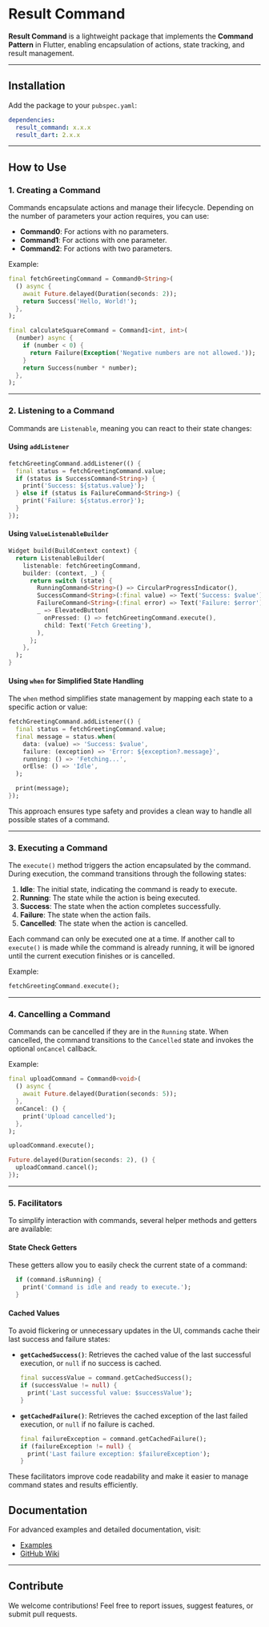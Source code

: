 # Result Command

**Result Command** is a lightweight package that implements the **Command Pattern** in Flutter, enabling encapsulation of actions, state tracking, and result management.

---

## Installation

Add the package to your `pubspec.yaml`:
```yaml
dependencies:
  result_command: x.x.x
  result_dart: 2.x.x
```

---

## How to Use

### 1. Creating a Command
Commands encapsulate actions and manage their lifecycle. Depending on the number of parameters your action requires, you can use:
- **Command0**: For actions with no parameters.
- **Command1**: For actions with one parameter.
- **Command2**: For actions with two parameters.

Example:
```dart
final fetchGreetingCommand = Command0<String>(
  () async {
    await Future.delayed(Duration(seconds: 2));
    return Success('Hello, World!');
  },
);

final calculateSquareCommand = Command1<int, int>(
  (number) async {
    if (number < 0) {
      return Failure(Exception('Negative numbers are not allowed.'));
    }
    return Success(number * number);
  },
);
```

---

### 2. Listening to a Command
Commands are `Listenable`, meaning you can react to their state changes:

#### Using `addListener`
```dart
fetchGreetingCommand.addListener(() {
  final status = fetchGreetingCommand.value;
  if (status is SuccessCommand<String>) {
    print('Success: ${status.value}');
  } else if (status is FailureCommand<String>) {
    print('Failure: ${status.error}');
  }
});
```

#### Using `ValueListenableBuilder`
```dart
Widget build(BuildContext context) {
  return ListenableBuilder(
    listenable: fetchGreetingCommand,
    builder: (context, _) {
      return switch (state) {
        RunningCommand<String>() => CircularProgressIndicator(),
        SuccessCommand<String>(:final value) => Text('Success: $value'),
        FailureCommand<String>(:final error) => Text('Failure: $error'),
        _ => ElevatedButton(
          onPressed: () => fetchGreetingCommand.execute(),
          child: Text('Fetch Greeting'),
        ),
      };
    },
  );
}
```

#### Using `when` for Simplified State Handling
The `when` method simplifies state management by mapping each state to a specific action or value:
```dart
fetchGreetingCommand.addListener(() {
  final status = fetchGreetingCommand.value;
  final message = status.when(
    data: (value) => 'Success: $value',
    failure: (exception) => 'Error: ${exception?.message}',
    running: () => 'Fetching...',
    orElse: () => 'Idle',
  );

  print(message);
});
```
This approach ensures type safety and provides a clean way to handle all possible states of a command.

---

### 3. Executing a Command
The `execute()` method triggers the action encapsulated by the command. During execution, the command transitions through the following states:

1. **Idle**: The initial state, indicating the command is ready to execute.
2. **Running**: The state while the action is being executed.
3. **Success**: The state when the action completes successfully.
4. **Failure**: The state when the action fails.
5. **Cancelled**: The state when the action is cancelled.

Each command can only be executed one at a time. If another call to `execute()` is made while the command is already running, it will be ignored until the current execution finishes or is cancelled.

Example:
```dart
fetchGreetingCommand.execute();
```

---

### 4. Cancelling a Command
Commands can be cancelled if they are in the `Running` state. When cancelled, the command transitions to the `Cancelled` state and invokes the optional `onCancel` callback.

Example:
```dart
final uploadCommand = Command0<void>(
  () async {
    await Future.delayed(Duration(seconds: 5));
  },
  onCancel: () {
    print('Upload cancelled');
  },
);

uploadCommand.execute();

Future.delayed(Duration(seconds: 2), () {
  uploadCommand.cancel();
});
```

---

### 5. Facilitators

To simplify interaction with commands, several helper methods and getters are available:

#### State Check Getters
These getters allow you to easily check the current state of a command:
```dart
  if (command.isRunning) {
    print('Command is idle and ready to execute.');
  }
```

#### Cached Values
To avoid flickering or unnecessary updates in the UI, commands cache their last success and failure states:
- **`getCachedSuccess()`**: Retrieves the cached value of the last successful execution, or `null` if no success is cached.
  ```dart
  final successValue = command.getCachedSuccess();
  if (successValue != null) {
    print('Last successful value: $successValue');
  }
  ```
- **`getCachedFailure()`**: Retrieves the cached exception of the last failed execution, or `null` if no failure is cached.
  ```dart
  final failureException = command.getCachedFailure();
  if (failureException != null) {
    print('Last failure exception: $failureException');
  }
  ```

These facilitators improve code readability and make it easier to manage command states and results efficiently.


## Documentation

For advanced examples and detailed documentation, visit:
- [Examples](example/)
- [GitHub Wiki](https://github.com/seu-repo/result_command/wiki)

---

## Contribute

We welcome contributions! Feel free to report issues, suggest features, or submit pull requests.